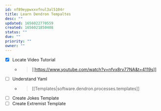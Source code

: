 ```yaml
---
id: nf89eypwxxvfnul3al5104r
title: Learn Dendron Tempaltes
desc: ""
updated: 1656022770559
created: 1656021850408
status: ""
due: ""
priority: ""
owner: ""
---
```


- [x] Locate Video Tutorial
  - > [[https://www.youtube.com/watch?v=nfvx8rv77NA&t=4119s]]
- [ ] Understand Yaml
  - > [[Templates|software.dendron.processes.templates]]
- [ ] Create Jokes Template
- [ ] Create Extremist Template

